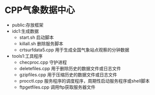 # CPP气象数据中心
* public:存放框架
* idc1:生成数据
    * start.sh 启动脚本
    * killall.sh 删除服务脚本
    * crtsurfdata5.cpp 用于生成全国气象站点观察的分钟数据
* tools1:工具程序
    * checproc.cpp 守护进程
    * deletefiles.cpp 用于删除历史的数据文件或日志文件
    * gzipfiles.cpp 用于压缩历史的数据文件或日志文件
    * procctl.cpp 服务程序的调度程序，周期性启动服务程序或shell脚本
    * ftpgetfiles.cpp 调用ftp获取服务器文件